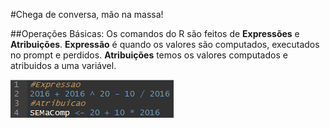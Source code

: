 #Chega de conversa, mão na massa!

##Operações Básicas:
Os comandos do R são feitos de **Expressões** e **Atribuições**. **Expressão** é quando os valores são computados, executados no prompt e perdidos. **Atribuições** temos os valores computados e atribuidos a uma variável.

![](AtribExpre.png)